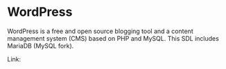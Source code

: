 # WordPress

WordPress is a free and open source blogging tool and a content management system (CMS) based on PHP and MySQL.  This SDL includes MariaDB (MySQL fork).


Link: 
